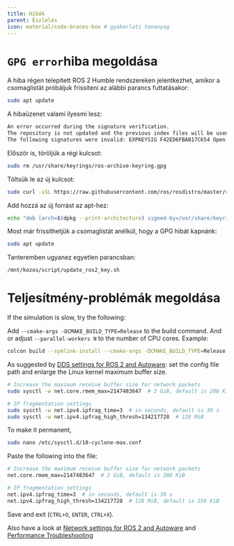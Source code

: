 ```yaml
---
title: Hibák
parent: Észlelés
icon: material/code-braces-box # gyakorlati tananyag
---
```


# `GPG error`hiba megoldása

A hiba régen telepített ROS 2 Humble rendszereken jelentkezhet, amikor a csomaglistát próbáljuk frissíteni az alábbi parancs futtatásakor:

``` bash
sudo apt update
```

A hibaüzenet valami ilyesmi lesz:

``` bash
An error occurred during the signature verification. 
The repository is not updated and the previous index files will be used. GPG error: http://packages.ros.org/ros2/ubuntu jammy InRelease: 
The following signatures were invalid: EXPKEYSIG F42ED6FBAB17C654 Open Robotics
```

Először is, töröljük a régi kulcsot:

``` bash
sudo rm /usr/share/keyrings/ros-archive-keyring.gpg
```
Töltsük le az új kulcsot:

``` bash
sudo curl -sSL https://raw.githubusercontent.com/ros/rosdistro/master/ros.key -o /usr/share/keyrings/ros-archive-keyring.gpg
```

Add hozzá az új forrást az apt-hez:

``` bash
echo "deb [arch=$(dpkg --print-architecture) signed-by=/usr/share/keyrings/ros-archive-keyring.gpg] http://packages.ros.org/ros2/ubuntu jammy main" | sudo tee /etc/apt/sources.list.d/ros2.list > /dev/null
```
Most már frissíthetjük a csomaglistát anélkül, hogy a GPG hibát kapnánk:

``` bash
sudo apt update
```

Tanteremben ugyanez egyetlen parancsban:

``` bash
/mnt/kozos/script/update_ros2_key.sh
```


# Teljesítmény-problémák megoldása

If the simulation is slow, try the following:

Add `--cmake-args -DCMAKE_BUILD_TYPE=Release` to the build command. And or adjust `--parallel-workers N` to the number of CPU cores. Example: 

``` bash
colcon build --symlink-install --cmake-args -DCMAKE_BUILD_TYPE=Release --parallel-workers 4 --packages-select robotverseny_application robotverseny_description robotverseny_bringup robotverseny_gazebo megoldas_sim24
```

As suggested by [DDS settings for ROS 2 and Autoware](https://autowarefoundation.github.io/autoware-documentation/main/installation/additional-settings-for-developers/network-configuration/dds-settings/): set the config file path and enlarge the Linux kernel maximum buffer size.

``` bash
# Increase the maximum receive buffer size for network packets
sudo sysctl -w net.core.rmem_max=2147483647  # 2 GiB, default is 208 KiB

# IP fragmentation settings
sudo sysctl -w net.ipv4.ipfrag_time=3  # in seconds, default is 30 s
sudo sysctl -w net.ipv4.ipfrag_high_thresh=134217728  # 128 MiB
```

To make it permanent,

``` bash
sudo nano /etc/sysctl.d/10-cyclone-max.conf
```

Paste the following into the file:
``` bash
# Increase the maximum receive buffer size for network packets
net.core.rmem_max=2147483647  # 2 GiB, default is 208 KiB

# IP fragmentation settings
net.ipv4.ipfrag_time=3  # in seconds, default is 30 s
net.ipv4.ipfrag_high_thresh=134217728  # 128 MiB, default is 256 KiB
```
Save and exit (`CTRL+O`, `ENTER`, `CTRL+X`).

Also have a look at [Network settings for ROS 2 and Autoware](https://autowarefoundation.github.io/autoware-documentation/main/installation/additional-settings-for-developers/network-configuration/) and [Performance Troubleshooting](https://autowarefoundation.github.io/autoware-documentation/main/support/troubleshooting/performance-troubleshooting/)
